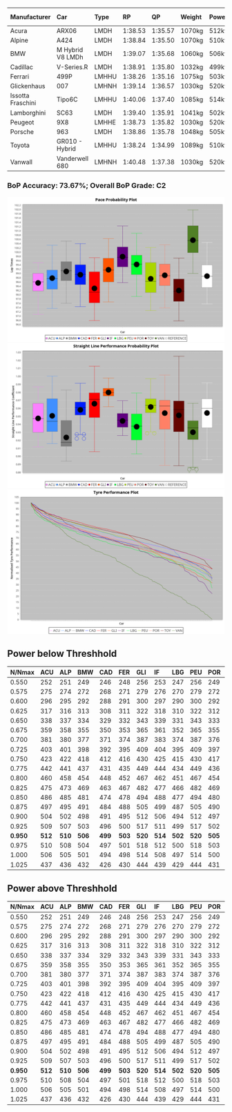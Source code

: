 |Manufacturer|Car|Type|RP|QP|Weight|Power¹|Threshhold|PINC|Power²|E/Stint|AVG Vmax|FDS|RDLC|L/Stint|BOP-Grade|ModelAccuracy|ModelPoints|Match%|
|:-|:-|:-|:-|:-|:-|:-|:-|:-|:-|:-|:-|:-|:-|:-|:-|:-|:-|:-|
|Acura|ARX06|LMDH|1:38.53|1:35.57|1070kg|512kw|210.0kph|0%|512kw|909MJ|302.08kph|-|0.99|29|-E1|100.00%|995|58.92%|
|Alpine|A424|LMDH|1:38.84|1:35.50|1070kg|510kw|210.0kph|0%|510kw|905MJ|302.44kph|-|0.99|29|~A1|81.46%|523|100.00%|
|BMW|M Hybrid V8 LMDh|LMDH|1:39.07|1:35.68|1060kg|506kw|210.0kph|0%|506kw|892MJ|298.17kph|-|1.01|29|~A1|98.60%|1690|100.00%|
|Cadillac|V-Series.R|LMDH|1:38.91|1:35.80|1032kg|499kw|210.0kph|0%|499kw|873MJ|303.38kph|-|1.03|29|~A1|98.38%|1765|95.46%|
|Ferrari|499P|LMHHU|1:38.26|1:35.16|1075kg|503kw|210.0kph|0%|503kw|887MJ|304.14kph|190kph|1.02|29|-D2|92.24%|2247|60.20%|
|Glickenhaus|007|LMHNH|1:39.14|1:36.57|1030kg|520kw|210.0kph|0%|520kw|913MJ|309.24kph|-|0.96|29|+B2|96.18%|554|83.94%|
|Issotta Fraschini|Tipo6C|LMHHU|1:40.06|1:37.40|1085kg|514kw|210.0kph|0%|514kw|918MJ|301.19kph|190kph|1.02|29|+Ω1|66.67%|96|32.64%|
|Lamborghini|SC63|LMDH|1:39.40|1:35.91|1041kg|502kw|210.0kph|0%|502kw|883MJ|300.71kph|-|1.05|29|+C1|96.77%|419|75.25%|
|Peugeot|9X8|LMHHE|1:38.73|1:35.82|1030kg|520kw|210.0kph|0%|520kw|910MJ|305.86kph|150kph|1.04|29|-A2|87.65%|1795|90.33%|
|Porsche|963|LMDH|1:38.86|1:35.78|1048kg|505kw|210.0kph|0%|505kw|889MJ|303.40kph|-|1.02|29|-A2|96.81%|5438|93.27%|
|Toyota|GR010 - Hybrid|LMHHU|1:38.24|1:34.99|1089kg|510kw|210.0kph|0%|510kw|905MJ|301.87kph|190kph|1.00|29|-D2|86.04%|1751|61.41%|
|Vanwall|Vanderwell 680|LMHNH|1:40.48|1:37.38|1030kg|520kw|210.0kph|0%|520kw|908MJ|300.46kph|-|1.01|29|+Ω1|91.42%|501|32.64%|

### BoP Accuracy: 73.67%; Overall BoP Grade: C2
![PACECHART](./IMG/CUSTOM.png)
![STRAIGHTLINEPERFORMANCECHART](./IMG/CUSTOM_sp.png)
![TYREPERFORMANCECHART](./IMG/CUSTOM_tw.png)

## Power below Threshhold
|N/Nmax|ACU|ALP|BMW|CAD|FER|GLI|IF|LBG|PEU|POR|TOY|VAN|
|:-|:-|:-|:-|:-|:-|:-|:-|:-|:-|:-|:-|:-|
|0.550|252|251|249|246|248|256|253|247|256|249|251|256|
|0.575|275|274|272|268|271|279|276|270|279|272|274|279|
|0.600|296|295|292|288|291|300|297|290|300|292|295|300|
|0.625|317|316|313|308|311|322|318|310|322|312|316|322|
|0.650|338|337|334|329|332|343|339|331|343|333|337|343|
|0.675|359|358|355|350|353|365|361|352|365|355|358|365|
|0.700|381|380|377|371|374|387|383|374|387|376|380|387|
|0.725|403|401|398|392|395|409|404|395|409|397|401|409|
|0.750|423|422|418|412|416|430|425|415|430|417|422|430|
|0.775|442|441|437|431|435|449|444|434|449|436|441|449|
|0.800|460|458|454|448|452|467|462|451|467|454|458|467|
|0.825|475|473|469|463|467|482|477|466|482|469|473|482|
|0.850|486|485|481|474|478|494|488|477|494|480|485|494|
|0.875|497|495|491|484|488|505|499|487|505|490|495|505|
|0.900|504|502|498|491|495|512|506|494|512|497|502|512|
|0.925|509|507|503|496|500|517|511|499|517|502|507|517|
|**0.950**|**512**|**510**|**506**|**499**|**503**|**520**|**514**|**502**|**520**|**505**|**510**|**520**|
|0.975|510|508|504|497|501|518|512|500|518|503|508|518|
|1.000|506|505|501|494|498|514|508|497|514|500|505|514|
|1.025|437|436|432|426|430|444|439|429|444|431|436|444|

## Power above Threshhold
|N/Nmax|ACU|ALP|BMW|CAD|FER|GLI|IF|LBG|PEU|POR|TOY|VAN|
|:-|:-|:-|:-|:-|:-|:-|:-|:-|:-|:-|:-|:-|
|0.550|252|251|249|246|248|256|253|247|256|249|251|256|
|0.575|275|274|272|268|271|279|276|270|279|272|274|279|
|0.600|296|295|292|288|291|300|297|290|300|292|295|300|
|0.625|317|316|313|308|311|322|318|310|322|312|316|322|
|0.650|338|337|334|329|332|343|339|331|343|333|337|343|
|0.675|359|358|355|350|353|365|361|352|365|355|358|365|
|0.700|381|380|377|371|374|387|383|374|387|376|380|387|
|0.725|403|401|398|392|395|409|404|395|409|397|401|409|
|0.750|423|422|418|412|416|430|425|415|430|417|422|430|
|0.775|442|441|437|431|435|449|444|434|449|436|441|449|
|0.800|460|458|454|448|452|467|462|451|467|454|458|467|
|0.825|475|473|469|463|467|482|477|466|482|469|473|482|
|0.850|486|485|481|474|478|494|488|477|494|480|485|494|
|0.875|497|495|491|484|488|505|499|487|505|490|495|505|
|0.900|504|502|498|491|495|512|506|494|512|497|502|512|
|0.925|509|507|503|496|500|517|511|499|517|502|507|517|
|**0.950**|**512**|**510**|**506**|**499**|**503**|**520**|**514**|**502**|**520**|**505**|**510**|**520**|
|0.975|510|508|504|497|501|518|512|500|518|503|508|518|
|1.000|506|505|501|494|498|514|508|497|514|500|505|514|
|1.025|437|436|432|426|430|444|439|429|444|431|436|444|
